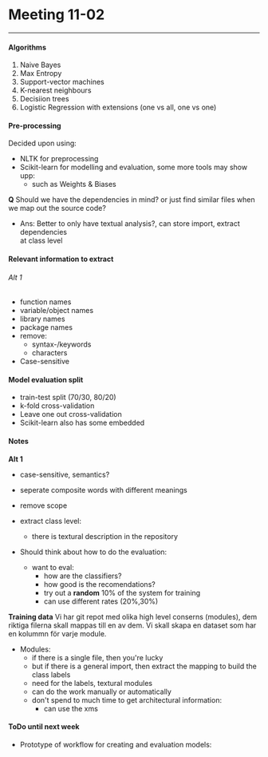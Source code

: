 # Meeting 11-02
----
#### Algorithms
1. Naive Bayes
2. Max Entropy
3. Support-vector machines
4. K-nearest neighbours
5. Decisiion trees
6. Logistic Regression with extensions (one vs all, one vs one)
#### Pre-processing
Decided upon using:
- NLTK for preprocessing
- Scikit-learn for modelling and evaluation, some more tools may show upp:
    - such as Weights & Biases

**Q** Should we have the dependencies in mind? or just find similar files when we map
out the source code?
- Ans: Better to only have textual analysis?, can store import, extract dependencies  
  at class level
#### Relevant information to extract
###### Alt 1
- function names
- variable/object names
- library names
- package names
- remove:
    - syntax-/keywords
    - characters
- Case-sensitive

#### Model evaluation split
- train-test split (70/30, 80/20)
- k-fold cross-validation
- Leave one out cross-validation
- Scikit-learn also has some embedded


#### Notes
__Alt 1__
- case-sensitive, semantics?
- seperate composite words with different meanings
- remove scope
- extract class level:
    - there is textural description in the repository

- Should think about how to do the evaluation:
    - want to eval:
        - how are the classifiers?
        - how good is the recomendations?
        - try out a __random__ 10% of the system for training
        - can use different rates (20%,30%)

__Training data__
Vi har git repot med olika high level conserns (modules), dem riktiga filerna
skall mappas till en av dem. Vi skall skapa en dataset som har en kolummn för 
varje module.

- Modules:
    - if there is a single file, then you're lucky
    - but if there is a general import, then extract the mapping to build the 
      class labels
    - need for the labels, textural modules
    - can do the work manually or automatically
    - don't spend to much time to get architectural information:
        - can use the xms

#### ToDo until next week
- Prototype of workflow for creating and evaluation models:
